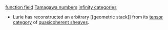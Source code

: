 [function field](function%20field.md)
[Tamagawa numbers](Tamagawa%20numbers)
[infinity categories](infinity%20categories.md)


 - Lurie has reconstructed an arbitrary [[geometric stack]] from its [tensor category](tensor%20category) of [quasicoherent sheaves](quasicoherent%20sheaf.md).
